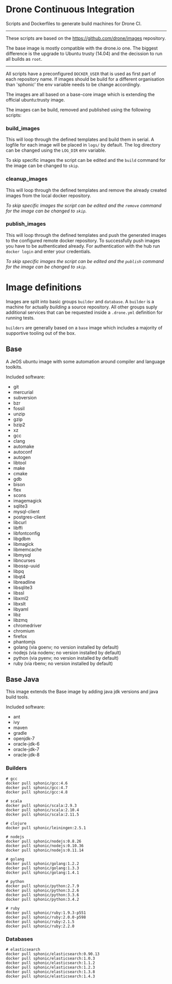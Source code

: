# Drone Continuous Integration

Scripts and Dockerfiles to generate build machines for Drone CI.

---

These scripts are based on the https://github.com/drone/images repository.

The base image is mostly compatible with the drone.io one.
The biggest difference is the upgrade to Ubuntu trusty (14.04) and the decission
to run all builds as `root`.

---

All scripts have a preconfigured `DOCKER_USER` that is used as first part of
each repository name.
If images should be build for a different organisation than 'sphonic' the env
variable needs to be change accordingly.

The images are all based on a base-core image which is extending the official
ubuntu:trusty image.

The images can be build, removed and published using the following scripts:

### build_images

This will loop through the defined templates and build them in serial.
A logfile for each image will be placed in `logs/` by default.
The log directory can be changed using the `LOG_DIR` env variable.

To skip specific images the script can be edited and the `build` command for the
image can be changed to `skip`.

### cleanup_images

This will loop through the defined templates and remove the already created
images from the local docker repository.

*To skip specific images the script can be edited and the `remove` command for
the image can be changed to `skip`.*

### publish_images

This will loop through the defined templates and push the generated images to
the configured remote docker repository.
To successfully push images you have to be authenticated already.
For authentication with the hub run `docker login` and enter your credentials.

*To skip specific images the script can be edited and the `publish` command for
the image can be changed to `skip`.*

# Image definitions

Images are split into basic groups `builder` and `database`.
A `builder` is a machine for actually *building* a source repository.
All other groups suply additional services that can be requested inside a
`.drone.yml` definition for running tests.

`builders` are generally based on a `base` image which includes a majority of
supportive tooling out of the box.

## Base

A JeOS ubuntu image with some automation around compiler and language toolkits.

Included software:

- git
- mercurial
- subversion
- bzr
- fossil
- unzip
- gzip
- bzip2
- xz
- gcc
- clang
- automake
- autoconf
- autogen
- libtool
- make
- cmake
- gdb
- bison
- flex
- scons
- imagemagick
- sqlite3
- mysql-client
- postgres-client
- libcurl
- libffi
- libfontconfig
- libgdbm
- libmagick
- libmemcache
- libmysql
- libncurses
- libossp-uuid
- libpq
- libqt4
- libreadline
- libsqlite3
- libssl
- libxml2
- libxslt
- libyaml
- libz
- libzmq
- chromedriver
- chromium
- firefox
- phantomjs
- golang (via goenv; no version installed by default)
- nodejs (via nodenv; no version installed by default)
- python (via pyenv; no version installed by default)
- ruby (via rbenv; no version installed by default)

## Base Java

This image extends the Base image by adding java jdk versions and java build
tools.

Included software:

- ant
- ivy
- maven
- gradle
- openjdk-7
- oracle-jdk-6
- oracle-jdk-7
- oracle-jdk-8

### Builders

```
# gcc
docker pull sphonic/gcc:4.6
docker pull sphonic/gcc:4.7
docker pull sphonic/gcc:4.8

# scala
docker pull sphonic/scala:2.9.3
docker pull sphonic/scala:2.10.4
docker pull sphonic/scala:2.11.5

# clojure
docker pull sphonic/leiningen:2.5.1

# nodejs
docker pull sphonic/nodejs:0.8.26
docker pull sphonic/nodejs:0.10.36
docker pull sphonic/nodejs:0.11.14

# golang
docker pull sphonic/golang:1.2.2
docker pull sphonic/golang:1.3.3
docker pull sphonic/golang:1.4.1

# python
docker pull sphonic/python:2.7.9
docker pull sphonic/python:3.2.6
docker pull sphonic/python:3.3.6
docker pull sphonic/python:3.4.2

# ruby
docker pull sphonic/ruby:1.9.3-p551
docker pull sphonic/ruby:2.0.0-p598
docker pull sphonic/ruby:2.1.5
docker pull sphonic/ruby:2.2.0
```

### Databases

```
# elasticsearch
docker pull sphonic/elasticsearch:0.90.13
docker pull sphonic/elasticsearch:1.0.3
docker pull sphonic/elasticsearch:1.1.2
docker pull sphonic/elasticsearch:1.2.3
docker pull sphonic/elasticsearch:1.3.8
docker pull sphonic/elasticsearch:1.4.3
```
